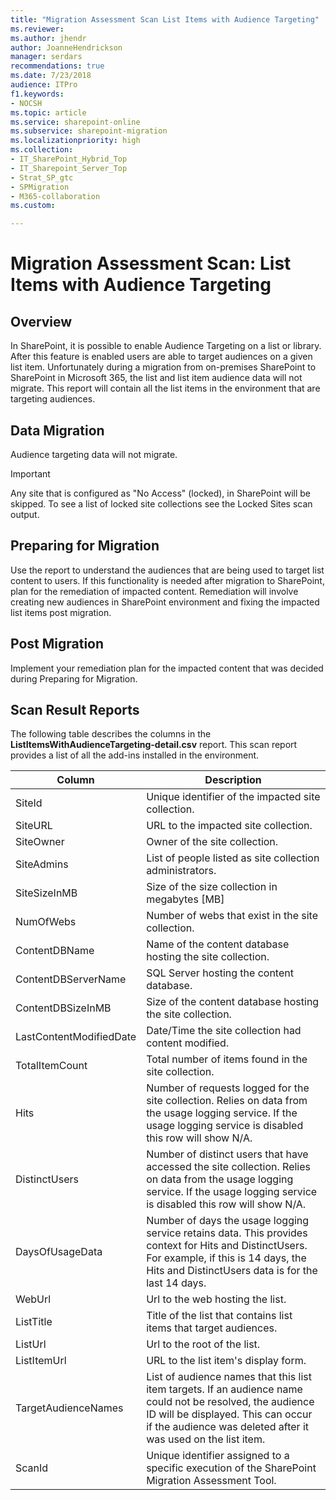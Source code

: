 ```yaml
---
title: "Migration Assessment Scan List Items with Audience Targeting"
ms.reviewer: 
ms.author: jhendr
author: JoanneHendrickson
manager: serdars
recommendations: true
ms.date: 7/23/2018
audience: ITPro
f1.keywords:
- NOCSH
ms.topic: article
ms.service: sharepoint-online
ms.subservice: sharepoint-migration
ms.localizationpriority: high
ms.collection:
- IT_SharePoint_Hybrid_Top
- IT_Sharepoint_Server_Top
- Strat_SP_gtc
- SPMigration
- M365-collaboration
ms.custom:

---
```


# Migration Assessment Scan: List Items with Audience Targeting

## Overview

In SharePoint, it is possible to enable Audience Targeting on a list or library. After this feature is enabled users are able to target audiences on a given list item. Unfortunately during a migration from on-premises SharePoint to SharePoint in Microsoft 365, the list and list item audience data will not migrate. This report will contain all the list items in the environment that are targeting audiences.

## Data Migration

Audience targeting data will not migrate.
  
> [!IMPORTANT]
> Any site that is configured as "No Access" (locked), in SharePoint will be skipped. To see a list of locked site collections see the Locked Sites scan output.
  
## Preparing for Migration

Use the report to understand the audiences that are being used to target list content to users. If this functionality is needed after migration to SharePoint, plan for the remediation of impacted content. Remediation will involve creating new audiences in SharePoint environment and fixing the impacted list items post migration.
  
## Post Migration

Implement your remediation plan for the impacted content that was decided during Preparing for Migration.

## Scan Result Reports

The following table describes the columns in the **ListItemsWithAudienceTargeting-detail.csv** report.
This scan report provides a list of all the add-ins installed in the environment.

|Column|Description|
|---|---|
|SiteId|Unique identifier of the impacted site collection.|
|SiteURL|URL to the impacted site collection.|
|SiteOwner|Owner of the site collection.|
|SiteAdmins|List of people listed as site collection administrators.|
|SiteSizeInMB|Size of the size collection in megabytes [MB]|
|NumOfWebs|Number of webs that exist in the site collection.|
|ContentDBName|Name of the content database hosting the site collection.|
|ContentDBServerName|SQL Server hosting the content database.|
|ContentDBSizeInMB|Size of the content database hosting the site collection.|
|LastContentModifiedDate|Date/Time the site collection had content modified.|
|TotalItemCount|Total number of items found in the site collection.|
|Hits|Number of requests logged for the site collection. Relies on data from the usage logging service. If the usage logging service is disabled this row will show N/A.|
|DistinctUsers|Number of distinct users that have accessed the site collection. Relies on data from the usage logging service. If the usage logging service is disabled this row will show N/A.|
|DaysOfUsageData|Number of days the usage logging service retains data. This provides context for Hits and DistinctUsers. For example, if this is 14 days, the Hits and DistinctUsers data is for the last 14 days.|
|WebUrl|Url to the web hosting the list.|
|ListTitle|Title of the list that contains list items that target audiences.|
|ListUrl|Url to the root of the list.|
|ListItemUrl|URL to the list item's display form.|
|TargetAudienceNames|List of audience names that this list item targets. If an audience name could not be resolved, the audience ID will be displayed. This can occur if the audience was deleted after it was used on the list item.|
|ScanId|Unique identifier assigned to a specific execution of the SharePoint Migration Assessment Tool.|

